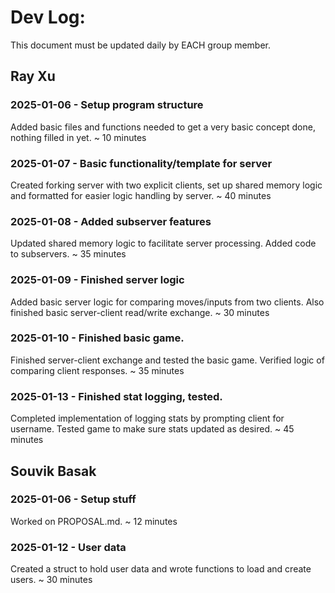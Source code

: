 # Dev Log:

This document must be updated daily by EACH group member.

## Ray Xu

### 2025-01-06 - Setup program structure
Added basic files and functions needed to get a very basic concept done, nothing filled in yet. ~ 10 minutes

### 2025-01-07 - Basic functionality/template for server
Created forking server with two explicit clients, set up shared memory logic and formatted for easier logic handling by server. ~ 40 minutes

### 2025-01-08 - Added subserver features
Updated shared memory logic to facilitate server processing. Added code to subservers. ~ 35 minutes

### 2025-01-09 - Finished server logic
Added basic server logic for comparing moves/inputs from two clients. Also finished basic server-client read/write exchange. ~ 30 minutes

### 2025-01-10 - Finished basic game.
Finished server-client exchange and tested the basic game. Verified logic of comparing client responses. ~ 35 minutes

### 2025-01-13 - Finished stat logging, tested.
Completed implementation of logging stats by prompting client for username. Tested game to make sure stats updated as desired. ~ 45 minutes

## Souvik Basak

### 2025-01-06 - Setup stuff
Worked on PROPOSAL.md. ~ 12 minutes

### 2025-01-12 - User data
Created a struct to hold user data and wrote functions to load and create users. ~ 30 minutes
